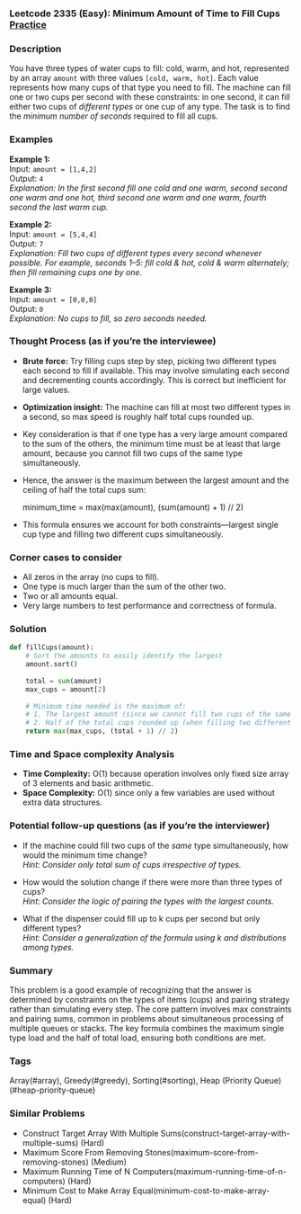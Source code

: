 ### Leetcode 2335 (Easy): Minimum Amount of Time to Fill Cups [Practice](https://leetcode.com/problems/minimum-amount-of-time-to-fill-cups)

### Description  
You have three types of water cups to fill: cold, warm, and hot, represented by an array `amount` with three values `[cold, warm, hot]`. Each value represents how many cups of that type you need to fill. The machine can fill one or two cups per second with these constraints: in one second, it can fill either two cups of *different types* or one cup of any type. The task is to find the *minimum number of seconds* required to fill all cups.

### Examples  

**Example 1:**  
Input: `amount = [1,4,2]`  
Output: `4`  
*Explanation: In the first second fill one cold and one warm, second second one warm and one hot, third second one warm and one warm, fourth second the last warm cup.*

**Example 2:**  
Input: `amount = [5,4,4]`  
Output: `7`  
*Explanation: Fill two cups of different types every second whenever possible. For example, seconds 1–5: fill cold & hot, cold & warm alternately; then fill remaining cups one by one.*

**Example 3:**  
Input: `amount = [0,0,0]`  
Output: `0`  
*Explanation: No cups to fill, so zero seconds needed.*

### Thought Process (as if you’re the interviewee)  
- **Brute force:** Try filling cups step by step, picking two different types each second to fill if available. This may involve simulating each second and decrementing counts accordingly. This is correct but inefficient for large values.

- **Optimization insight:** The machine can fill at most two different types in a second, so max speed is roughly half total cups rounded up.

- Key consideration is that if one type has a very large amount compared to the sum of the others, the minimum time must be at least that large amount, because you cannot fill two cups of the same type simultaneously.

- Hence, the answer is the maximum between the largest amount and the ceiling of half the total cups sum:  

  minimum_time = max(max(amount), (sum(amount) + 1) // 2)

- This formula ensures we account for both constraints—largest single cup type and filling two different cups simultaneously.

### Corner cases to consider  
- All zeros in the array (no cups to fill).  
- One type is much larger than the sum of the other two.  
- Two or all amounts equal.  
- Very large numbers to test performance and correctness of formula.  

### Solution

```python
def fillCups(amount):
    # Sort the amounts to easily identify the largest
    amount.sort()
    
    total = sum(amount)
    max_cups = amount[2]
    
    # Minimum time needed is the maximum of:
    # 1. The largest amount (since we cannot fill two cups of the same type simultaneously)
    # 2. Half of the total cups rounded up (when filling two different types simultaneously most of the time)
    return max(max_cups, (total + 1) // 2)
```

### Time and Space complexity Analysis  

- **Time Complexity:** O(1) because operation involves only fixed size array of 3 elements and basic arithmetic.  
- **Space Complexity:** O(1) since only a few variables are used without extra data structures.

### Potential follow-up questions (as if you’re the interviewer)  

- If the machine could fill two cups of the *same* type simultaneously, how would the minimum time change?  
  *Hint: Consider only total sum of cups irrespective of types.*

- How would the solution change if there were more than three types of cups?  
  *Hint: Consider the logic of pairing the types with the largest counts.*

- What if the dispenser could fill up to k cups per second but only different types?  
  *Hint: Consider a generalization of the formula using k and distributions among types.*

### Summary  
This problem is a good example of recognizing that the answer is determined by constraints on the types of items (cups) and pairing strategy rather than simulating every step. The core pattern involves max constraints and pairing sums, common in problems about simultaneous processing of multiple queues or stacks. The key formula combines the maximum single type load and the half of total load, ensuring both conditions are met.

### Tags
Array(#array), Greedy(#greedy), Sorting(#sorting), Heap (Priority Queue)(#heap-priority-queue)

### Similar Problems
- Construct Target Array With Multiple Sums(construct-target-array-with-multiple-sums) (Hard)
- Maximum Score From Removing Stones(maximum-score-from-removing-stones) (Medium)
- Maximum Running Time of N Computers(maximum-running-time-of-n-computers) (Hard)
- Minimum Cost to Make Array Equal(minimum-cost-to-make-array-equal) (Hard)